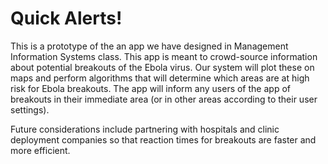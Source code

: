 Quick Alerts!
===========
This is a prototype of the an app we have designed in Management Information Systems class. 
This app is meant to crowd-source information about potential breakouts of the Ebola virus. Our system will plot these on maps and perform algorithms that will determine which areas are at high risk for Ebola breakouts. The app will inform any users of the app of breakouts in their immediate area (or in other areas according to their user settings). 

Future considerations include partnering with hospitals and clinic deployment companies so that reaction times for breakouts are faster and more efficient.
